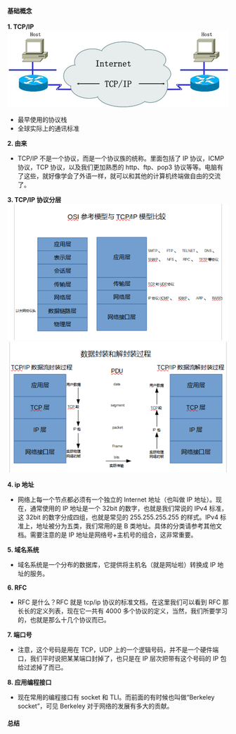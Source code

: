 #### 基础概念

**1. TCP/IP**
![协议栈](../../img/l_img/1.jpg)

- 最早使用的协议栈
- 全球实际上的通讯标准

**2. 由来**

- TCP/IP 不是一个协议，而是一个协议族的统称。里面包括了 IP 协议，ICMP 协议，TCP 协议，以及我们更加熟悉的 http、ftp、pop3 协议等等。电脑有了这些，就好像学会了外语一样，就可以和其他的计算机终端做自由的交流了。

**3. TCP/IP 协议分层**
![TCP/IP与OSI参考模型比较](../../img/l_img/2.png)
![TCP/IP数据封装和解封装过程](../../img/l_img/3.png)

**4. ip 地址**

- 网络上每一个节点都必须有一个独立的 Internet 地址（也叫做 IP 地址）。现在，通常使用的 IP 地址是一个 32bit 的数字，也就是我们常说的 IPv4 标准，这 32bit 的数字分成四组，也就是常见的 255.255.255.255 的样式。IPv4 标准上，地址被分为五类，我们常用的是 B 类地址。具体的分类请参考其他文档。需要注意的是 IP 地址是网络号+主机号的组合，这非常重要。

**5. 域名系统**

- 域名系统是一个分布的数据库，它提供将主机名（就是网址啦）转换成 IP 地址的服务。

**6. RFC**

- RFC 是什么？RFC 就是 tcp/ip 协议的标准文档，在这里我们可以看到 RFC 那长长的定义列表，现在它一共有 4000 多个协议的定义，当然，我们所要学习的，也就是那么十几个协议而已。

**7. 端口号**

- 注意，这个号码是用在 TCP，UDP 上的一个逻辑号码，并不是一个硬件端口，我们平时说把某某端口封掉了，也只是在 IP 层次把带有这个号码的 IP 包给过滤掉了而已。

**8. 应用编程接口**

- 现在常用的编程接口有 socket 和 TLI。而前面的有时候也叫做“Berkeley socket”，可见 Berkeley 对于网络的发展有多大的贡献。

#### 总结
